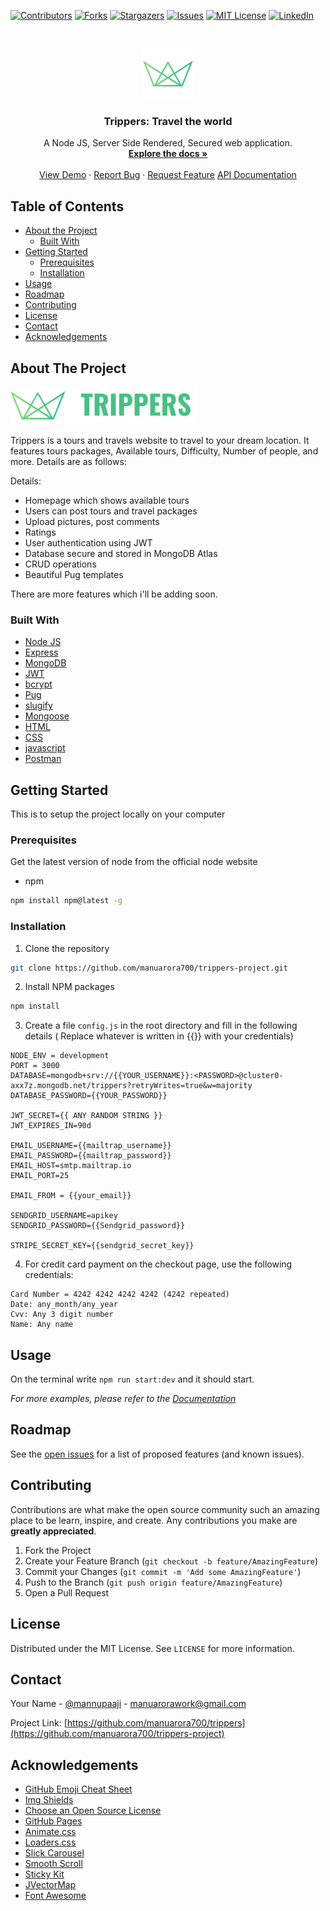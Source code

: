 <!--
*** Thanks for checking out this README Template. If you have a suggestion that would
*** make this better, please fork the repo and create a pull request or simply open
*** an issue with the tag "enhancement".
*** Thanks again! Now go create something AMAZING! :D
-->

<!-- PROJECT SHIELDS -->
<!--
*** I'm using markdown "reference style" links for readability.
*** Reference links are enclosed in brackets [ ] instead of parentheses ( ).
*** See the bottom of this document for the declaration of the reference variables
*** for contributors-url, forks-url, etc. This is an optional, concise syntax you may use.
*** https://www.markdownguide.org/basic-syntax/#reference-style-links
-->

[![Contributors][contributors-shield]][contributors-url]
[![Forks][forks-shield]][forks-url]
[![Stargazers][stars-shield]][stars-url]
[![Issues][issues-shield]][issues-url]
[![MIT License][license-shield]][license-url]
[![LinkedIn][linkedin-shield]][linkedin-url]

<!-- PROJECT LOGO -->
<br />
<p align="center">
  <a href="https://github.com/manuarora700/trippers-project">
    <img src="public/img/favicon.png" alt="Logo" width="80" height="80">
  </a>

  <h3 align="center">Trippers: Travel the world</h3>

  <p align="center">
    A Node JS, Server Side Rendered, Secured web application.
    <br />
    <a href="https://github.com/manuarora700/trippers-project/README"><strong>Explore the docs »</strong></a>
    <br />
    <br />
    <a href="https://trippers-node.herokuapp.com/">View Demo</a>
    ·
    <a href="https://github.com/manuarora700/trippers-project/issues">Report Bug</a>
    ·
    <a href="https://github.com/manuarora700/trippers-project/issues">Request Feature</a>
    <a href="https://documenter.getpostman.com/view/4682946/Szzehfbv">API Documentation</a>
  </p>
</p>

<!-- TABLE OF CONTENTS -->

## Table of Contents

- [About the Project](#about-the-project)
  - [Built With](#built-with)
- [Getting Started](#getting-started)
  - [Prerequisites](#prerequisites)
  - [Installation](#installation)
- [Usage](#usage)
- [Roadmap](#roadmap)
- [Contributing](#contributing)
- [License](#license)
- [Contact](#contact)
- [Acknowledgements](#acknowledgements)

<!-- ABOUT THE PROJECT -->

## About The Project

[![Product Name Screen Shot][product-screenshot]](https://trippers.manuarora.me)

Trippers is a tours and travels website to travel to your dream location. It features tours packages, Available tours, Difficulty, Number of people, and more. Details are as follows:

Details:

- Homepage which shows available tours
- Users can post tours and travel packages
- Upload pictures, post comments
- Ratings
- User authentication using JWT
- Database secure and stored in MongoDB Atlas
- CRUD operations
- Beautiful Pug templates

There are more features which i'll be adding soon.

### Built With

- [Node JS](https://getbootstrap.com)
- [Express](https://getbootstrap.com)
- [MongoDB](https://getbootstrap.com)
- [JWT](https://getbootstrap.com)
- [bcrypt](https://getbootstrap.com)
- [Pug](https://getbootstrap.com)
- [slugify](https://getbootstrap.com)
- [Mongoose](https://jquery.com)
- [HTML](https://jquery.com)
- [CSS](https://jquery.com)
- [javascript](https://jquery.com)
- [Postman](https://jquery.com)

<!-- GETTING STARTED -->

## Getting Started

This is to setup the project locally on your computer

### Prerequisites

Get the latest version of node from the official node website

- npm

```sh
npm install npm@latest -g
```

### Installation

1. Clone the repository

```sh
git clone https://github.com/manuarora700/trippers-project.git
```

2. Install NPM packages

```sh
npm install
```

3. Create a file `config.js` in the root directory and fill in the following details ( Replace whatever is written in {{}} with your credentials)

```JS
NODE_ENV = development
PORT = 3000
DATABASE=mongodb+srv://{{YOUR_USERNAME}}:<PASSWORD>@cluster0-axx7z.mongodb.net/trippers?retryWrites=true&w=majority
DATABASE_PASSWORD={{YOUR_PASSWORD}}

JWT_SECRET={{ ANY RANDOM STRING }}
JWT_EXPIRES_IN=90d

EMAIL_USERNAME={{mailtrap_username}}
EMAIL_PASSWORD={{mailtrap_password}}
EMAIL_HOST=smtp.mailtrap.io
EMAIL_PORT=25

EMAIL_FROM = {{your_email}}

SENDGRID_USERNAME=apikey
SENDGRID_PASSWORD={{Sendgrid_password}}

STRIPE_SECRET_KEY={{sendgrid_secret_key}}
```

4. For credit card payment on the checkout page, use the following credentials:

```JS
Card Number = 4242 4242 4242 4242 (4242 repeated)
Date: any_month/any_year
Cvv: Any 3 digit number
Name: Any name

```

<!-- USAGE EXAMPLES -->

## Usage

On the terminal write `npm run start:dev` and it should start.

_For more examples, please refer to the [Documentation](https://example.com)_

<!-- ROADMAP -->

## Roadmap

See the [open issues](https://github.com/manuarora700/trippers/issues) for a list of proposed features (and known issues).

<!-- CONTRIBUTING -->

## Contributing

Contributions are what make the open source community such an amazing place to be learn, inspire, and create. Any contributions you make are **greatly appreciated**.

1. Fork the Project
2. Create your Feature Branch (`git checkout -b feature/AmazingFeature`)
3. Commit your Changes (`git commit -m 'Add some AmazingFeature'`)
4. Push to the Branch (`git push origin feature/AmazingFeature`)
5. Open a Pull Request

<!-- LICENSE -->

## License

Distributed under the MIT License. See `LICENSE` for more information.

<!-- CONTACT -->

## Contact

Your Name - [@mannupaaji](https://twitter.com/mannupaaji) - manuarorawork@gmail.com

Project Link: [https://github.com/manuarora700/trippers](https://github.com/manuarora700/trippers-project)

<!-- ACKNOWLEDGEMENTS -->

## Acknowledgements

- [GitHub Emoji Cheat Sheet](https://www.webpagefx.com/tools/emoji-cheat-sheet)
- [Img Shields](https://shields.io)
- [Choose an Open Source License](https://choosealicense.com)
- [GitHub Pages](https://pages.github.com)
- [Animate.css](https://daneden.github.io/animate.css)
- [Loaders.css](https://connoratherton.com/loaders)
- [Slick Carousel](https://kenwheeler.github.io/slick)
- [Smooth Scroll](https://github.com/cferdinandi/smooth-scroll)
- [Sticky Kit](http://leafo.net/sticky-kit)
- [JVectorMap](http://jvectormap.com)
- [Font Awesome](https://fontawesome.com)

<!-- MARKDOWN LINKS & IMAGES -->
<!-- https://www.markdownguide.org/basic-syntax/#reference-style-links -->

[contributors-shield]: https://img.shields.io/github/contributors/manuarora700/trippers-project.svg?style=flat-square
[contributors-url]: https://github.com/manuarora700/trippers-project/graphs/contributors
[forks-shield]: https://img.shields.io/github/forks/manuarora700/trippers-project.svg?style=flat-square
[forks-url]: https://github.com/manuarora700/trippers-project/network/members
[stars-shield]: https://img.shields.io/github/stars/manuarora700/trippers-project.svg?style=flat-square
[stars-url]: https://github.com/manuarora700/trippers-project/stargazers
[issues-shield]: https://img.shields.io/github/issues/manuarora700/trippers-project.svg?style=flat-square
[issues-url]: https://github.com/manuarora700/trippers-project/issues
[license-shield]: https://img.shields.io/github/license/manuarora700/trippers-project.svg?style=flat-square
[license-url]: https://github.com/manuarora700/trippers-project/blob/master/LICENSE.txt
[linkedin-shield]: https://img.shields.io/badge/-LinkedIn-black.svg?style=flat-square&logo=linkedin&colorB=555
[linkedin-url]: https://linkedin.com/in/manuarora28
[product-screenshot]: public/img//logo-green.png
